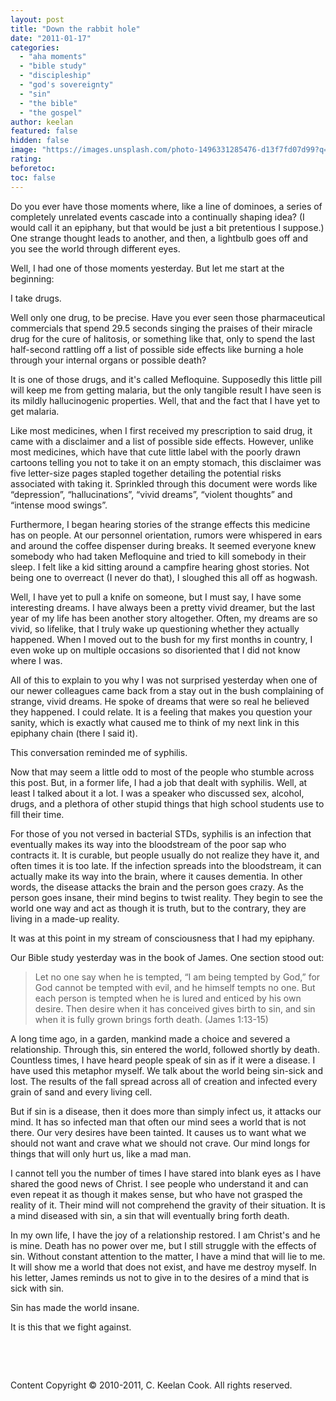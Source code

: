 ```yaml
---
layout: post
title: "Down the rabbit hole"
date: "2011-01-17"
categories: 
  - "aha moments"
  - "bible study"
  - "discipleship"
  - "god's sovereignty"
  - "sin"
  - "the bible"
  - "the gospel"
author: keelan
featured: false
hidden: false
image: "https://images.unsplash.com/photo-1496331285476-d13f7fd07d99?q=80&w=1974&auto=format&fit=crop&ixlib=rb-4.0.3&ixid=M3wxMjA3fDB8MHxwaG90by1wYWdlfHx8fGVufDB8fHx8fA%3D%3D"
rating:
beforetoc:
toc: false
---
```


Do you ever have those moments where, like a line of dominoes, a series of completely unrelated events cascade into a continually shaping idea? (I would call it an epiphany, but that would be just a bit pretentious I suppose.) One strange thought leads to another, and then, a lightbulb goes off and you see the world through different eyes. 

Well, I had one of those moments yesterday. But let me start at the beginning:

I take drugs.

Well only one drug, to be precise. Have you ever seen those pharmaceutical commercials that spend 29.5 seconds singing the praises of their miracle drug for the cure of halitosis, or something like that, only to spend the last half-second rattling off a list of possible side effects like burning a hole through your internal organs or possible death?

It is one of those drugs, and it's called Mefloquine. Supposedly this little pill will keep me from getting malaria, but the only tangible result I have seen is its mildly hallucinogenic properties. Well, that and the fact that I have yet to get malaria.

Like most medicines, when I first received my prescription to said drug, it came with a disclaimer and a list of possible side effects. However, unlike most medicines, which have that cute little label with the poorly drawn cartoons telling you not to take it on an empty stomach, this disclaimer was five letter-size pages stapled together detailing the potential risks associated with taking it. Sprinkled through this document were words like “depression”, “hallucinations”, “vivid dreams”, “violent thoughts” and “intense mood swings”.

Furthermore, I began hearing stories of the strange effects this medicine has on people. At our personnel orientation, rumors were whispered in ears and around the coffee dispenser during breaks. It seemed everyone knew somebody who had taken Mefloquine and tried to kill somebody in their sleep. I felt like a kid sitting around a campfire hearing ghost stories. Not being one to overreact (I never do that), I sloughed this all off as hogwash. 

Well, I have yet to pull a knife on someone, but I must say, I have some interesting dreams. I have always been a pretty vivid dreamer, but the last year of my life has been another story altogether. Often, my dreams are so vivid, so lifelike, that I truly wake up questioning whether they actually happened. When I moved out to the bush for my first months in country, I even woke up on multiple occasions so disoriented that I did not know where I was.

All of this to explain to you why I was not surprised yesterday when one of our newer colleagues came back from a stay out in the bush complaining of strange, vivid dreams. He spoke of dreams that were so real he believed they happened. I could relate. It is a feeling that makes you question your sanity, which is exactly what caused me to think of my next link in this epiphany chain (there I said it).

This conversation reminded me of syphilis.

Now that may seem a little odd to most of the people who stumble across this post. But, in a former life, I had a job that dealt with syphilis. Well, at least I talked about it a lot. I was a speaker who discussed sex, alcohol, drugs, and a plethora of other stupid things that high school students use to fill their time.

For those of you not versed in bacterial STDs, syphilis is an infection that eventually makes its way into the bloodstream of the poor sap who contracts it. It is curable, but people usually do not realize they have it, and often times it is too late. If the infection spreads into the bloodstream, it can actually make its way into the brain, where it causes dementia. In other words, the disease attacks the brain and the person goes crazy. As the person goes insane, their mind begins to twist reality. They begin to see the world one way and act as though it is truth, but to the contrary, they are living in a made-up reality.

It was at this point in my stream of consciousness that I had my epiphany.

Our Bible study yesterday was in the book of James. One section stood out:

> Let no one say when he is tempted, “I am being tempted by God,” for God cannot be tempted with evil, and he himself tempts no one. But each person is tempted when he is lured and enticed by his own desire. Then desire when it has conceived gives birth to sin, and sin when it is fully grown brings forth death. (James 1:13-15) 

A long time ago, in a garden, mankind made a choice and severed a relationship. Through this, sin entered the world, followed shortly by death. Countless times, I have heard people speak of sin as if it were a disease. I have used this metaphor myself. We talk about the world being sin-sick and lost. The results of the fall spread across all of creation and infected every grain of sand and every living cell.

But if sin is a disease, then it does more than simply infect us, it attacks our mind. It has so infected man that often our mind sees a world that is not there. Our very desires have been tainted. It causes us to want what we should not want and crave what we should not crave. Our mind longs for things that will only hurt us, like a mad man.

I cannot tell you the number of times I have stared into blank eyes as I have shared the good news of Christ. I see people who understand it and can even repeat it as though it makes sense, but who have not grasped the reality of it. Their mind will not comprehend the gravity of their situation. It is a mind diseased with sin, a sin that will eventually bring forth death.

In my own life, I have the joy of a relationship restored. I am Christ's and he is mine. Death has no power over me, but I still struggle with the effects of sin. Without constant attention to the matter, I have a mind that will lie to me. It will show me a world that does not exist, and have me destroy myself. In his letter, James reminds us not to give in to the desires of a mind that is sick with sin.

Sin has made the world insane.

It is this that we fight against.

 

 

Content Copyright © 2010-2011, C. Keelan Cook. All rights reserved.
